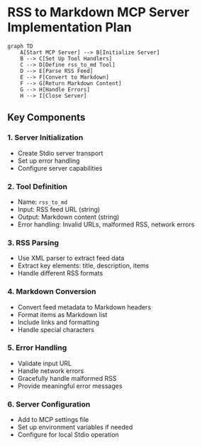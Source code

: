 # RSS to Markdown MCP Server Implementation Plan

```mermaid
graph TD
    A[Start MCP Server] --> B[Initialize Server]
    B --> C[Set Up Tool Handlers]
    C --> D[Define rss_to_md Tool]
    D --> E[Parse RSS Feed]
    E --> F[Convert to Markdown]
    F --> G[Return Markdown Content]
    G --> H[Handle Errors]
    H --> I[Close Server]
```

## Key Components

### 1. Server Initialization
- Create Stdio server transport
- Set up error handling
- Configure server capabilities

### 2. Tool Definition
- Name: `rss_to_md`
- Input: RSS feed URL (string)
- Output: Markdown content (string)
- Error handling: Invalid URLs, malformed RSS, network errors

### 3. RSS Parsing
- Use XML parser to extract feed data
- Extract key elements: title, description, items
- Handle different RSS formats

### 4. Markdown Conversion
- Convert feed metadata to Markdown headers
- Format items as Markdown list
- Include links and formatting
- Handle special characters

### 5. Error Handling
- Validate input URL
- Handle network errors
- Gracefully handle malformed RSS
- Provide meaningful error messages

### 6. Server Configuration
- Add to MCP settings file
- Set up environment variables if needed
- Configure for local Stdio operation